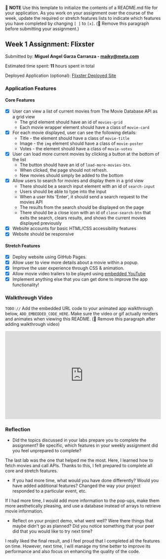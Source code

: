 📝 **NOTE** Use this template to initialize the contents of a README.md file for your application. As you work on your assignment over the course of the week, update the required or stretch features lists to indicate which features you have completed by changing `[ ]` to `[x]`. (🚫 Remove this paragraph before submitting your assignment.)

## Week 1 Assignment: Flixster

Submitted by: **Miguel Angel Garza Carranza - maiky@meta.com**

Estimated time spent: **11** hours spent in total

Deployed Application (optional): [Flixster Deployed Site](https://maikyh.github.io/Flixter/)

### Application Features

#### Core Features

- [x] User can view a list of current movies from The Movie Database API as a grid view
  - The grid element should have an id of `movies-grid`
  - Each movie wrapper element should have a class of `movie-card`
- [x] For each movie displayed, user can see the following details:
  - Title - the element should have a class of `movie-title`
  - Image - the `img` element should have a class of `movie-poster`
  - Votes - the element should have a class of `movie-votes`
- [x] User can load more current movies by clicking a button at the bottom of the list
  - The button should have an id of `load-more-movies-btn`.
  - When clicked, the page should not refresh.
  - New movies should simply be added to the bottom
- [x] Allow users to search for movies and display them in a grid view
  - There should be a search input element with an id of `search-input`
  - Users should be able to type into the input
  - When a user hits 'Enter', it should send a search request to the movies API
  - The results from the search should be displayed on the page
  - There should be a close icon with an id of `close-search-btn` that exits the search, clears results, and shows the current movies displayed previously
- [x] Website accounts for basic HTML/CSS accessibility features
- [x] Website should be responsive

#### Stretch Features

- [x] Deploy website using GitHub Pages.
- [x] Allow user to view more details about a movie within a popup.
- [x] Improve the user experience through CSS & animation.
- [x] Allow movie video trailers to be played using [embedded YouTube](https://support.google.com/youtube/answer/171780?hl=en)
- [x] Implement anything else that you can get done to improve the app functionality!

### Walkthrough Video

`TODO://` Add the embedded URL code to your animated app walkthrough below, `ADD_EMBEDDED_CODE_HERE`. Make sure the video or gif actually renders and animates when viewing this README. (🚫 Remove this paragraph after adding walkthrough video)

<div style="position: relative; padding-bottom: 56.25%; height: 0;"><iframe src="https://www.loom.com/embed/0cf3b292071d4b05a59e4de039a9ac59?sid=05c3bf5e-7e9d-447d-91d2-6869bea46a0e" frameborder="0" webkitallowfullscreen mozallowfullscreen allowfullscreen style="position: absolute; top: 0; left: 0; width: 100%; height: 100%;"></iframe></div>

### Reflection

- Did the topics discussed in your labs prepare you to complete the assignment? Be specific, which features in your weekly assignment did you feel unprepared to complete?

The last lab was the one that helped me the most. Here, I learned how to fetch movies and call APIs. Thanks to this, I felt prepared to complete all core and stretch features.

- If you had more time, what would you have done differently? Would you have added additional features? Changed the way your project responded to a particular event, etc.
  
If I had more time, I would add more information to the pop-ups, make them more aesthetically pleasing, and use a database instead of arrays to retrieve movie information.

- Reflect on your project demo, what went well? Were there things that maybe didn't go as planned? Did you notice something that your peer did that you would like to try next time?

I really liked the final result, and I feel proud that I completed all the features on time. However, next time, I will manage my time better to improve its performance and also focus on enhancing the quality of the code. 
